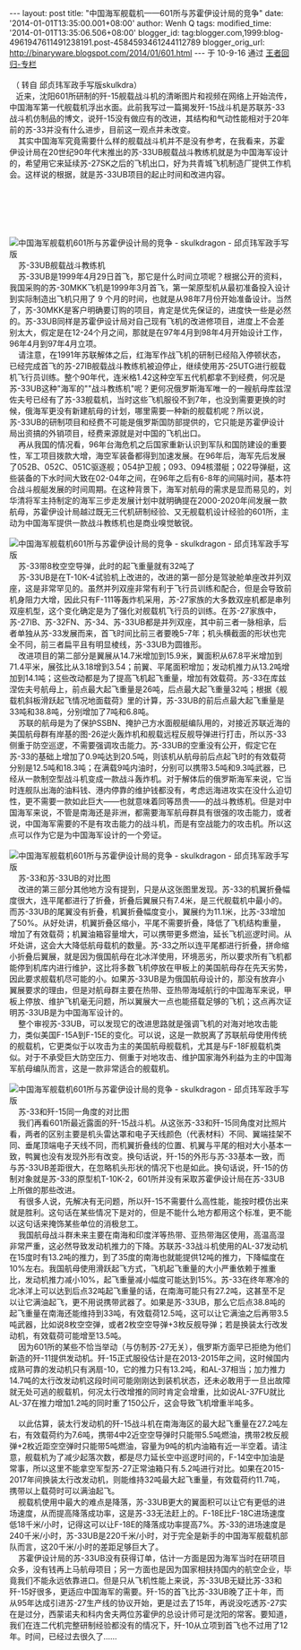 --- layout: post title: "中国海军舰载机——601所与苏霍伊设计局的竞争"
date: '2014-01-01T13:35:00.001+08:00' author: Wenh Q tags:
modified\_time: '2014-01-01T13:35:06.506+08:00' blogger\_id:
tag:blogger.com,1999:blog-4961947611491238191.post-4584593461244112789
blogger\_orig\_url: http://binaryware.blogspot.com/2014/01/601.html ---
于 10-9-16 通过 [王者回归-专栏](http://blog.china.com/u/060604/863/) \
\
 （ 转自 邱贞玮军政手写版skulkdra） \
  
近来，沈阳601所研制的歼-15舰载战斗机的清晰图片和视频在网络上开始流传，中国海军第一代舰载机浮出水面。此前我写过一篇揭发歼-15战斗机是苏联苏-33战斗机仿制品的博文，说歼-15没有做应有的改进，其结构和气动性能相对于20年前的苏-33并没有什么进步，目前这一观点并未改变。\
    其实中国海军究竟需要什么样的舰载战斗机并不是没有参考，在我看来，苏霍伊设计局在20世纪90年代末推出的苏-33UB舰载战斗教练机就是为中国海军设计的，希望用它来延续苏-27SK之后的飞机出口，好为共青城飞机制造厂提供工作机会。这样说的根据，就是苏-33UB项目的起止时间和改进内容。\
   \
\
\
\
\
\
![](http://image.club.china.com/twhb/1013/2010/9/15/1284515393854_353.jpg "中国海军舰载机601所与苏霍伊设计局的竞争 - skulkdragon - 邱贞玮军政手写版")\
    苏-33UB舰载战斗教练机\
    苏-33UB是1999年4月29日首飞，那它是什么时间立项呢？根据公开的资料，我国采购的苏-30MKK飞机是1999年3月首飞，第一架原型机从最初准备投入设计到实际制造出飞机只用了 9 个月的时间，也就是从98年7月份开始准备设计。当然了，苏-30MKK是客户明确要订购的项目，肯定是优先保证的，进度快一些是必然的。苏-33UB同样是苏霍伊设计局对自己现有飞机的改进修项目，进度上不会差别太大，假定是在12-24个月之间，那就是在97年4月到98年4月开始设计工作，96年4月到97年4月立项。\
    请注意，在1991年苏联解体之后，红海军作战飞机的研制已经陷入停顿状态，已经完成首飞的苏-27IB舰载战斗教练机被迫停止，继续使用苏-25UTG进行舰载机飞行员训练。整个90年代，连米格1.42这种空军五代机都拿不到经费，何况是苏-33UB这种"海军的""战斗教练机"呢？更何况俄罗斯海军唯一的一艘航母库兹涅佐夫号已经有了苏-33舰载机，当时这些飞机服役不到7年，也没到需要更换的时候，俄海军更没有新建航母的计划，哪里需要一种新的舰载机呢？所以说，苏-33UB的研制项目和经费不可能是俄罗斯国防部提供的，它只能是苏霍伊设计局出资搞的外销项目，经费来源就是对中国的飞机出口。\
    再从我国的情况看，96年台海危机之后国家重新认识到军队和国防建设的重要性，军工项目拨款大增，海空军装备都得到加速发展。在96年后，海军先后发展了052B、052C、051C驱逐舰；054护卫舰；093、094核潜艇；022导弹艇，这些装备的下水时间大致在02-04年之间，在96年之后有6-8年的间隔时间，基本符合战斗舰艇发展的时间周期。在这种背景下，海军对航母的需求是显而易见的，刘华清将军主持制定的海军三步走发展计划中就明确提在2000-2020年间发展一款航母，苏霍伊设计局越过既无三代机研制经验、又无舰载机设计经验的601所，主动为中国海军提供一款战斗教练机也是商业嗅觉敏锐。\
    ![](http://image.club.china.com/twhb/1013/2010/9/15/1284515393855_354.jpg "中国海军舰载机601所与苏霍伊设计局的竞争 - skulkdragon - 邱贞玮军政手写版")\
    苏-33带8枚空空导弹，此时的起飞重量就有32吨了\
    苏-33UB是在T-10K-4试验机上改进的，改进的第一部分是驾驶舱单座改并列双座，这是非常罕见的。虽然并列双座非常有利于飞行员训练和配合，但是会导致前机身阻力大增，因此只有F-111等轰炸机采用，苏-27家族的大多数双座机都是串列双座机型，这个变化确定是为了强化对舰载机飞行员的训练。在苏-27家族中，苏-27IB、苏-32FN、苏-34、苏-33UB都是并列双座，其中前三者一脉相承，后者单独从苏-33发展而来，首飞时间比前三者要晚5-7年；机头横截面的形状也完全不同，前三者扁平且有明显棱线，苏-33UB为圆锥形。\
    改进项目的第二部分是翼展从14.7米增加到15.9米，翼面积从67.8平米增加到71.4平米，展弦比从3.18增到3.54；前翼、平尾面积增加；发动机推力从13.2吨增加到14.1吨；这些改动都是为了提高飞机起飞重量，增加有效载荷。苏-33在库兹涅佐夫号航母上，前点最大起飞重量是26吨，后点最大起飞重量32吨；根据《舰载机斜板滑跃起飞情况地面载荷》里的计算，苏-33UB的前后点最大起飞重量是33吨和38.8吨，分别增加了7吨和6.8吨。\
    苏联的航母是为了保护SSBN、掩护己方水面舰艇编队用的，对接近苏联近海的美国航母群有岸基的图-26逆火轰炸机和舰载远程反舰导弹进行打击，所以苏-33侧重于防空巡逻，不需要强调攻击能力。苏-33UB的空重没有公开，假定它在苏-33的基础上增加了0.9吨达到20.5吨，则该机从航母前后点起飞时的有效载荷分别是12.5吨和18.3吨；在满载9吨内油时，分别可以携带3.5吨和9.3吨武器，已经从一款制空型战斗机变成一款战斗轰炸机。对于解体后的俄罗斯海军来说，它当时连舰队出海的油料钱、港内停靠的维护钱都没有，考虑远海进攻实在没什么迫切性，更不需要一款如此巨大——也就意味着同等昂贵——的战斗教练机。但是对中国海军来说，不管是南海还是非洲，都需要海军航母群具有很强的攻击能力，或者说，中国海军需要的不是有攻击能力的战斗机，而是有空战能力的攻击机。所以这点可以作为它是为中国海军设计的一个旁证。\
    ![](http://image.club.china.com/twhb/1013/2010/9/15/1284515393855_355.jpg "中国海军舰载机601所与苏霍伊设计局的竞争 - skulkdragon - 邱贞玮军政手写版")\
    苏-33和苏-33UB的对比图\
    改进的第三部分其他地方没有提到，只是从这张图里发现。苏-33的机翼折叠幅度很大，连平尾都进行了折叠，折叠后翼展只有7.4米，是三代舰载机中最小的。而苏-33UB的尾翼没有折叠，机翼折叠幅度变小，翼展约为11.1米，比苏-33增加了50%。从好处讲，机翼折叠区缩小，平尾不需要折叠，降低了飞机结构重量，增加了有效载荷；机翼油箱容量增大，可以携带更多燃油，延长飞机巡逻时间。从坏处讲，这会大大降低航母载机的数量。苏-33之所以连平尾都进行折叠，拼命缩小折叠后翼展，就是因为俄国航母在北冰洋使用，环境恶劣，所以要求所有飞机都能停到机库内进行维护，这比将多数飞机停放在甲板上的美国航母存在先天劣势，因此要求舰载机尽可能的小。如果苏-33UB是为俄国航母设计的，那没有放弃小翼展要求的理由，但是对航母群主要在热带、亚热带海域航行的中国海军来说，甲板上停放、维护飞机毫无问题，所以翼展大一点也能搭载足够的飞机；这点再次证明苏-33UB是为中国海军设计的。\
    整个审视苏-33UB，可以发现它的改进思路就是强调飞机的对海对地攻击能力，类似美国F-15A到F-15E的变化。可以说，这是一款脱离了苏联航母使用传统的舰载机，它更类似于以攻击为主的美国航母舰载机，尤其是与F-18F舰载机类似。对于不承受巨大防空压力、侧重于对地攻击、维护国家海外利益为主的中国海军航母编队而言，这是一款非常适合的舰载机。\
    ![](http://image.club.china.com/twhb/1013/2010/9/15/1284515393857_356.jpg "中国海军舰载机601所与苏霍伊设计局的竞争 - skulkdragon - 邱贞玮军政手写版")\
    苏-33和歼-15同一角度的对比图\
    我们再看601所最近露面的歼-15战斗机。从这张苏-33和歼-15同角度对比照片看，两者的区别主要是机头雷达罩和电子天线颜色（代表材料）不同、翼端挂架不同、垂尾顶端电子天线不同，而机翼折叠线的位置、机翼与平尾的相对大小基本一致，鸭翼也没有发现外形有改变。换句话说，歼-15的外形与苏-33基本一致，而与苏-33UB差距很大，在忽略机头形状的情况下也是如此。换句话说，歼-15的仿制对象就是苏-33的原型机T-10K-2，601所并没有采取苏霍伊设计局在苏-33UB上所做的那些改进。\
    有很多人说，先解决有无问题，所以歼-15不需要什么高性能，能按时模仿出来就是胜利。这句话在某些情况下是对的，但是不能什么地方都用这个标准，更不能以这句话来掩饰某些单位的消极怠工。\
    我国航母战斗群未来主要在南海和印度洋等热带、亚热带海区使用，高温高湿非常严重，这必然导致发动机推力的下降。苏联苏-33战斗机使用的AL-37发动机在15度时有13.2吨的推力，到了35度的南海也就能提供12吨的推力，下降幅度在10%左右。我国航母使用滑跃起飞方式，飞机起飞重量的大小严重依赖于推重比，发动机推力减小10%，起飞重量减小幅度可能达到15%。苏-33在终年寒冷的北冰洋上可以达到后点32吨起飞重量的话，在南海可能只有27.2吨，这甚至不足以让它满油起飞，更不用说携带武器了。如果是苏-33UB，那么它后点38.8吨的起飞重量在南海还能维持到33吨，有效载荷12.5吨，这可以让它满油之后再带3.5吨武器，比如说8枚空空弹，或者2枚空空导弹+3枚反舰导弹；若是换装太行改发动机，有效载荷可能增至13.5吨。\
    因为601所的某些不恰当举动（与仿制苏-27无关），俄罗斯方面早已拒绝为他们新造的歼-11提供发动机。歼-15正式服役估计是在2013-2015年之间，这时候国内成熟可靠的发动机只有涡扇-10，它的推力只有13.2吨，和AL-37相当；加力推力14.7吨的太行改发动机这段时间可能刚刚达到装机状态，还未必敢用于一旦出故障就无处可逃的舰载机，何况太行改增推的同时肯定会增重，比如说AL-37FU就比AL-37在推力增加1.2吨的同时重了150公斤，这会导致飞机增重半吨多。\
\
    以此估算，装太行发动机的歼-15战斗机在南海海区的最大起飞重量在27.2吨左右，有效载荷约为7.6吨，携带4中2近空空导弹时只能带5.5吨燃油，携带2枚反舰弹+2枚近距空空弹时只能带5吨燃油，容量为9吨的机内油箱有近一半空着。请注意，舰载机为了减少起落次数，都是尽力延长空中巡逻时间的，F-14空中加油是常事，所以这里不能拿空军型苏-27正常油箱只有.5.2吨进行对比。如果在2015-2017年间换装太行改发动机，则能维持32吨最大起飞重量，有效载荷约11.7吨，携带以上载荷时可以满油起飞。\
    舰载机使用中最大的难点是降落，苏-33UB更大的翼面积可以让它有更低的进场速度，从而提高降落成功率，这是苏-33无法赶上的。F-18E比F-18C进场速度低18千米/小时，记得这可以让F-18E的降落成功率提高7%。苏-33的进场速度是240千米/小时，苏-33UB是220千米/小时，对于完全是新手的中国海军舰载机部队而言，这20千米/小时的差距足够巨大了。\
    苏霍伊设计局的苏-33UB没有获得订单，估计一方面是因为海军当时在研项目众多，没有钱再上马航母项目；另一方面也是因为国家相扶持国内的航空企业，毕竟我们不能永远依靠进口。但是只从飞机性能上来说，苏-33UB无疑比苏-33和歼-15好很多，更适应中国海军的需要。歼-15的首飞比苏-33UB晚了正十年，而从95年达成引进苏-27生产线的协议开始，更是过去了15年，再说没吃透苏-27实在是过分，西蒙诺夫和科内舍夫两位苏霍伊的总设计师可是沈阳的常客。要知道，我们在连二代机完整研制经验都没有的情况下，歼-10从立项到首飞也不过用了12年。时间，已经过去很久了……
